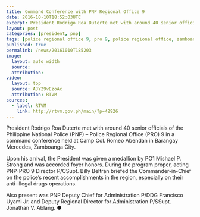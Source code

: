 ```yaml
---
title: Command Conference with PNP Regional Office 9
date: 2016-10-10T18:52:03UTC
excerpt: President Rodrigo Roa Duterte met with around 40 senior officials of the Philippine National Police Regional Office 9 in a command conference held at Camp Colonel Romeo Abendan in Barangay Mercedes, Zamboanga City on 10 October 2016.
layout: post
categories: [president, pnp]
tags: [police regional office 9, pro 9, police regional office, zamboanga city]
published: true
permalink: /news/20161010T185203
image:
  layout: auto_width
  source: 
  attribution: 
video:
  layout: top
  source: AJY29vEzoAc
  attribution: RTVM
sources:
  - label: RTVM
    link: http://rtvm.gov.ph/main/?p=42926
---
```


President Rodrigo Roa Duterte met with around 40 senior officials of the Philippine National Police (PNP) – Police Regional Office (PRO) 9 in a command conference held at Camp Col. Romeo Abendan in Barangay Mercedes, Zamboanga City.

Upon his arrival, the President was given a medallion by PO1 Mishael P. Strong and was accorded foyer honors. During the program proper, acting PNP-PRO 9 Director P/CSupt. Billy Beltran briefed the Commander-in-Chief on the police’s recent accomplishments in the region, especially on their anti-illegal drugs operations.

Also present was PNP Deputy Chief for Administration P/DDG Francisco Uyami Jr. and Deputy Regional Director for Administration P/SSupt. Jonathan V. Ablang.
&#x25cf;
